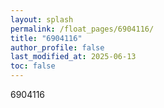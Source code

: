 ```yaml
---
layout: splash
permalink: /float_pages/6904116/
title: "6904116"
author_profile: false
last_modified_at: 2025-06-13
toc: false
---
```

 
6904116
